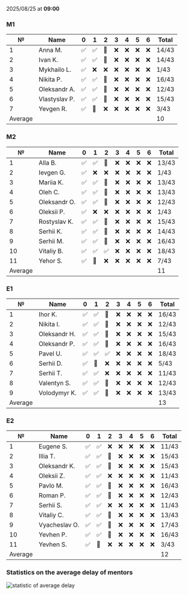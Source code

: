2025/08/25 at **09:00**
### M1
|№|Name|0|1|2|3|4|5|6|Total|
|-----|-----|-----|-----|-----|-----|-----|-----|-----|-----|
|1|Anna M.|✅|✅|🔄|❌|❌|❌|❌|14/43|
|2|Ivan K.|✅|✅|🔄|❌|❌|❌|❌|14/43|
|3|Mykhailo L.|✅|❌|❌|❌|❌|❌|❌|1/43|
|4|Nikita P.|✅|✅|🔄|❌|❌|❌|❌|16/43|
|5|Oleksandr A.|✅|✅|🔄|❌|❌|❌|❌|12/43|
|6|Vlastyslav P.|✅|✅|🔄|❌|❌|❌|❌|15/43|
|7|Yevgen R.|✅|🔄|❌|❌|❌|❌|❌|3/43|
|Average|||||||||10|
### M2
|№|Name|0|1|2|3|4|5|6|Total|
|-----|-----|-----|-----|-----|-----|-----|-----|-----|-----|
|1|Alla B.|✅|✅|🔄|❌|❌|❌|❌|13/43|
|2|Ievgen G.|✅|❌|❌|❌|❌|❌|❌|1/43|
|3|Mariia K.|✅|✅|🔄|❌|❌|❌|❌|13/43|
|4|Oleh C.|✅|✅|🔄|❌|❌|❌|❌|13/43|
|5|Oleksandr O.|✅|✅|🔄|❌|❌|❌|❌|12/43|
|6|Oleksii P.|✅|❌|❌|❌|❌|❌|❌|1/43|
|7|Rostyslav K.|✅|✅|🔄|❌|❌|❌|❌|15/43|
|8|Serhii K.|✅|✅|🔄|❌|❌|❌|❌|14/43|
|9|Serhii M.|✅|✅|🔄|❌|❌|❌|❌|16/43|
|10|Vitaliy B.|✅|✅|✅|❌|❌|❌|❌|18/43|
|11|Yehor S.|✅|🔄|❌|❌|❌|❌|❌|7/43|
|Average|||||||||11|
### E1
|№|Name|0|1|2|3|4|5|6|Total|
|-----|-----|-----|-----|-----|-----|-----|-----|-----|-----|
|1|Ihor K.|✅|✅|🔄|❌|❌|❌|❌|16/43|
|2|Nikita I.|✅|✅|🔄|❌|❌|❌|❌|12/43|
|3|Oleksandr H.|✅|✅|🔄|❌|❌|❌|❌|15/43|
|4|Oleksandr P.|✅|✅|🔄|❌|❌|❌|❌|16/43|
|5|Pavel U.|✅|✅|✅|❌|❌|❌|❌|18/43|
|6|Serhii D.|✅|🔄|❌|❌|❌|❌|❌|5/43|
|7|Serhii T.|✅|✅|❌|❌|❌|❌|❌|11/43|
|8|Valentyn S.|✅|✅|🔄|❌|❌|❌|❌|12/43|
|9|Volodymyr K.|✅|✅|🔄|❌|❌|❌|❌|13/43|
|Average|||||||||13|
### E2
|№|Name|0|1|2|3|4|5|6|Total|
|-----|-----|-----|-----|-----|-----|-----|-----|-----|-----|
|1|Eugene S.|✅|✅|❌|❌|❌|❌|❌|11/43|
|2|Illia T.|✅|✅|🔄|❌|❌|❌|❌|15/43|
|3|Oleksandr K.|✅|✅|🔄|❌|❌|❌|❌|15/43|
|4|Oleksii Z.|✅|✅|❌|❌|❌|❌|❌|11/43|
|5|Pavlo M.|✅|✅|🔄|❌|❌|❌|❌|16/43|
|6|Roman P.|✅|✅|🔄|❌|❌|❌|❌|12/43|
|7|Serhii S.|✅|✅|❌|❌|❌|❌|❌|11/43|
|8|Vitaliy C.|✅|✅|🔄|❌|❌|❌|❌|13/43|
|9|Vyacheslav O.|✅|✅|🔄|❌|❌|❌|❌|17/43|
|10|Yevhen P.|✅|✅|🔄|❌|❌|❌|❌|16/43|
|11|Yevhen S.|✅|🔄|❌|❌|❌|❌|❌|3/43|
|Average|||||||||12|

### Statistics on the average delay of mentors
![statistic of average delay](https://docs.google.com/spreadsheets/d/e/2PACX-1vTRGxaJWiz7gJtvcjwtHPyyd5ju-BPGGEvp5XTIwGS92XWrY8xHYajrexYFqIVDSJIX7LGb8XaB6X3S/pubchart?oid=1439917493&format=image)
